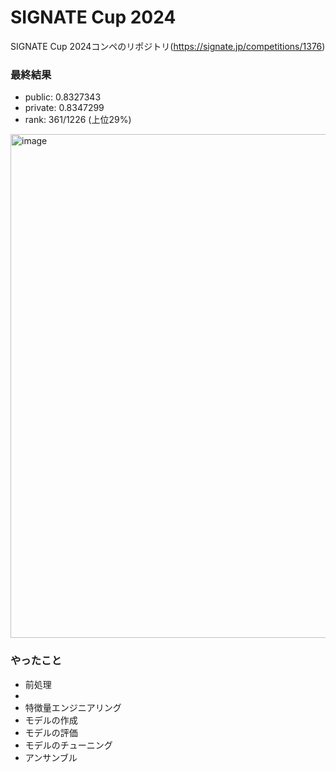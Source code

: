 # SIGNATE Cup 2024

SIGNATE Cup 2024コンペのリポジトリ(https://signate.jp/competitions/1376)

### 最終結果
- public: 0.8327343
- private: 0.8347299 
- rank: 361/1226 (上位29%)
<img width="806" alt="image" src="https://github.com/user-attachments/assets/f387fcea-0a1e-4372-ac31-3b04bc7205cb">

### やったこと

- 前処理
 -   
- 特徴量エンジニアリング
- モデルの作成
- モデルの評価
- モデルのチューニング
- アンサンブル
